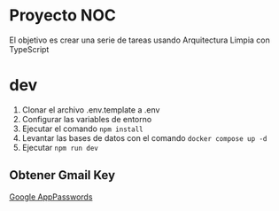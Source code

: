 # Proyecto NOC

El objetivo es crear una serie de tareas usando Arquitectura Limpia con TypeScript

# dev
1. Clonar el archivo .env.template a .env
2. Configurar las variables de entorno
3. Ejecutar el comando ```npm install```
4. Levantar las bases de datos con el comando
    ``` docker compose up -d ```
5. Ejecutar ```npm run dev```


## Obtener Gmail Key
[Google AppPasswords](https://myaccount.google.com/u/0/apppasswords)